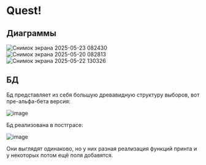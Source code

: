 # Quest!
## Диаграммы
![Снимок экрана 2025-05-23 082430](https://github.com/user-attachments/assets/8fc5eb97-4b4f-4aaf-8445-12e43fc2fb88)
![Снимок экрана 2025-05-20 082813](https://github.com/user-attachments/assets/728cac2f-53fd-483c-8cbc-1acd1dfe2a55)
![Снимок экрана 2025-05-22 130326](https://github.com/user-attachments/assets/000ba8a5-4eda-49ee-a48d-a5501888a304)
## БД
Бд представляет из себя большую древавидную структуру выборов, вот пре-альфа-бета версия:

![image](https://github.com/user-attachments/assets/11ee4a31-f050-46b8-ac0a-ea540ff6c44a)

Бд реализована в постграсе:

![image](https://github.com/user-attachments/assets/995533f7-8bfe-4975-bd80-80b3fcfaab1f)

Они выглядят одинаково, но у них разная реализация функций принта и у некоторых потом ещё поля добавятся.
